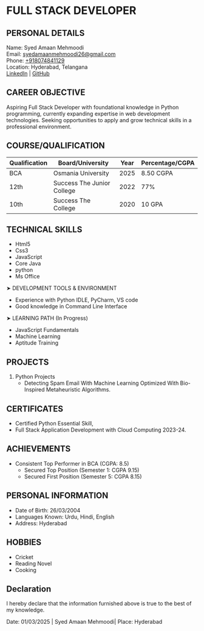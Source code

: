 #  FULL STACK DEVELOPER 

## PERSONAL DETAILS
Name: Syed Amaan Mehmoodi  
Email: [syedamaanmehmoodi26@gmail.com](mailto:syedamaanmehmoodi26@gmail.com)  
Phone: [+918074841129](tel:+918074841129)  
Location: Hyderabad, Telangana  
[LinkedIn](https://www.linkedin.com/in/syed-amaan-mehmoodi-690683271) | [GitHub](https://github.com/amaan4n/)  

## CAREER OBJECTIVE

Aspiring Full Stack Developer with foundational knowledge in Python programming, currently expanding expertise in web development technologies. Seeking opportunities to apply and grow technical skills in a professional environment.

## COURSE/QUALIFICATION
| Qualification | Board/University | Year | Percentage/CGPA |
|--------------|------------------|------|------------|
| BCA | Osmania University | 2025 | 8.50 CGPA |
| 12th | Success The Junior College  | 2022 | 77%   
| 10th | Success The  College  | 2020| 10 GPA   

## TECHNICAL SKILLS
- Html5
- Css3
- JavaScript
- Core Java
- python
- Ms Office


➤ DEVELOPMENT TOOLS & ENVIRONMENT
- Experience with Python IDLE, PyCharm, VS code
- Good knowledge in Command Line Interface

➤ LEARNING PATH (In Progress)
- JavaScript Fundamentals
- Machine Learning 
- Aptitude Training

## PROJECTS
1. Python Projects
   - Detecting Spam Email With Machine Learning Optimized With Bio- Inspired Metaheuristic Algorithms.

CERTIFICATES
-----------
- Certified Python Essential Skill, 
- Full Stack Application Development with Cloud Computing 2023-24.


ACHIEVEMENTS
-----------
- Consistent Top Performer in BCA (CGPA: 8.5)
  - Secured Top Position (Semester 1: CGPA 9.15)
  - Secured First Position (Semester 5: CGPA 8.15)

## PERSONAL INFORMATION
- Date of Birth: 26/03/2004
- Languages Known: Urdu, Hindi, English
- Address: Hyderabad

## HOBBIES 
- Cricket 
- Reading Novel
- Cooking 

Declaration
----------
I hereby declare that the information furnished above is true to the best of my knowledge.

Date: 01/03/2025 |                                                   Syed Amaan Mehmoodi|
Place: Hyderabad                                                 
